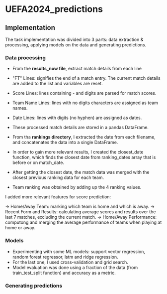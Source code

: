 # UEFA2024_predictions

## Implementation

The task implementation was divided into 3 parts: data extraction & processing, applying models on the data and generating predictions.

### Data processing

- From the **results_now file**, extract match details from each line
- "FT" Lines: signifies the end of a match entry. The current match details are added to the list and variables are reset.
- Score Lines: lines containing - and digits are parsed for match scores.
- Team Name Lines: lines with no digits characters are assigned as team names.
- Date Lines: lines with digits (no hyphen) are assigned as dates.
- These processed match details are stored in a pandas DataFrame.


- From tha **rankings directory**, I extracted the date from each filename, and concatenates the data into a single DataFrame.
- In order to gain more relevant results, I created the closest_date function, which finds the closest date from ranking_dates array that is before or on match_date.
- After getting the closest date, the match data was merged with the closest previous ranking data for each team.
- Team ranking was obtained by adding up the 4 ranking values.

I added more relevant features for score prediction:

-> Home/Away Team: marking which team is home and which is away.
-> Recent Form and Results: calculating average scores and results over the last 7 matches, excluding the current match.
-> Home/Away Performance: computong and merging the average performance of teams when playing at home or away.

### Models
- Experimenting with some ML models: support vector regression, random forest regressor, lstm and ridge regression.
- For the last one, I used cross-validation and grid search.
- Model evaluation was done using a fraction of the data (from train_test_split function) and accuracy as a metric.

### Generating predictions
